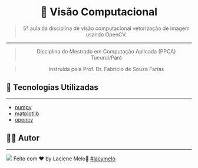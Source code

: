 <div align="center">
  <h1>
    🤖 Visão Computacional
  </h1>

  > 5ª aula da disciplina de visão computacional vetorização de imagem usando OpenCV.

  ---

  > Disciplina do Mestrado em Computação Aplicada (PPCA) Tucuruí/Pará

  > Instruída pela Prof. Dr. Fabrício de Souza Farias
  
  <!-- <img src="https://github.com/Azanniel/nlw-ia/assets/71537090/2fcaee3c-47df-44d5-bebc-0f8783b05299" /> -->
</div>

## :rocket: Tecnologias Utilizadas
---
- [numpy]()
- [matplotlib]()
- [opencv]()
## :man_student: Autor
---
<a href="https://www.linkedin.com/in/laciene-alves-melo-97a69b222/" target="_blank"><img src="https://img.shields.io/badge/-LinkedIn-%230077B5?style=for-the-badge&logo=linkedin&logoColor=white" target="_blank"></a>
Feito com ♥ by Laciene Melo:wave: [#lacymelo](https://github.com/lacymelo)

